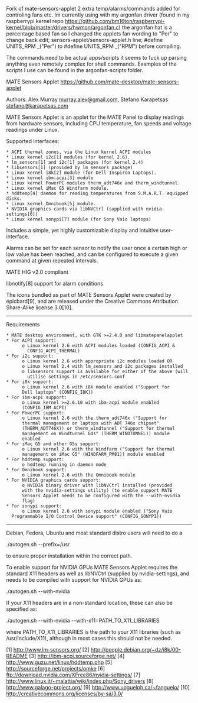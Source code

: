 Fork of mate-sensors-applet
2 extra temp/alarms/commands added for controling fans etc.
Im currently using with my argonfan driver (found in my raspberrypi kernel repo https://github.com/bm16ton/raspberrypi-kernel/blob/master/drivers/hwmon/argonfan.c)
the argonfan hat is a percentage based fan so I changed the applets fan wording to "Per" to change back edit;
sensors-applet/sensors-applet.h
line;
#define UNITS_RPM _("Per")
to
#define UNITS_RPM _("RPM")
before compiling.

The commands need to be actual apps/scripts it seems to fuck up parsing anything even remotely complex for shell commands.
Examples of the scripts I use can be found in the argonfan-scripts folder.





MATE Sensors Applet <https://github.com/mate-desktop/mate-sensors-applet>

Authors: Alex Murray <murray.alex@gmail.com>,
         Stefano Karapetsas <stefano@karapetsas.com>

MATE Sensors Applet is an applet for the MATE Panel to display
readings from hardware sensors, including CPU temperature, fan speeds
and voltage readings under Linux.

Supported interfaces:

    * ACPI thermal zones, via the Linux kernel ACPI modules
    * Linux kernel i2c[1] modules (for kernel 2.6).
    * lm_sensors[1] and i2c[1] packages (for kernel 2.4)
    * libsensors[1] (provided by lm_sensors package)
    * Linux kernel i8k[2] module (for Dell Inspiron Laptops).
    * Linux kernel ibm-acpi[3] module
    * Linux kernel PowerPC modules therm_adt746x and therm_windtunnel.
    * Linux kernel iMac G5 Windfarm module.
    * hddtemp[4] daemon for reading temperatures from S.M.A.R.T. equipped disks.
    * Linux kernel Omnibook[5] module.
    * NVIDIA graphics cards via libNVCtrl (supplied with nvidia-settings[6])
    * Linux kernel sonypi[7] module (for Sony Vaio laptops)

Includes a simple, yet highly customizable display and intuitive
user-interface.

Alarms can be set for each sensor to notify the user once a certain
high or low value has been reached, and can be configured to execute a
given command at given repeated intervals.

MATE HIG v2.0 compliant

libnotify[8] support for alarm conditions

The icons bundled as part of MATE Sensors Applet were created by
epicbard[9], and are released under the Creative Commons Attribution
Share-Alike license 3.0[10].

----------------------------------------------------------------------------

Requirements

    * MATE desktop environment, with GTK >=2.4.0 and libmatepanelapplet
    * For ACPI support:
          o Linux kernel 2.6 with ACPI modules loaded (CONFIG_ACPI &
            CONFIG_ACPI_THERMAL)
    * For i2c support:
          o Linux kernel 2.6 with appropriate i2c modules loaded OR
          o Linux kernel 2.4 with lm_sensors and i2c packages installed
          o libsensors support is available for either of the above (will
    	    utilise settings in /etc/sensors.conf
    * For i8k support:
          o Linux kernel 2.6 with i8k module enabled ("Support for
          Dell laptops" (CONFIG_I8K))
    * For ibm-acpi support:
          o Linux kernel >=2.6.10 with ibm-acpi module enabled
          (CONFIG_IBM_ACPI)
    * For PowerPC support:
          o Linux kernel 2.6 with the therm_adt746x ("Support for
          thermal management on laptops with ADT 746x chipset"
          (THERM_ADT746X)) or therm_windtunnel ("Support for thermal
          management on Windtunnel G4s" (THERM_WINDTUNNEL)) module
          enabled
    * For iMac G5 and other G5s support:
          o Linux kernel 2.6 with the Windfarm ("Support for thermal
          management on iMac G5" (WINDFARM_PM81)) module enabled
    * For hddtemp support:
          o hddtemp running in daemon mode
    * For Omnibook support:
          o Linux kernel 2.6 with the Omnibook module
    * For NVIDIA graphics cards support:
          o NVIDIA binary driver with libNVCtrl installed (provided
          with the nvidia-settings utility) (to enable support MATE
          Sensors Applet needs to be configured with the --with-nvidia
          flag)
    * For sonypi support:
      	  o Linux kernel 2.6 with sonypi module enabled ("Sony Vaio 
	  Programmable I/O Control Device support" (CONFIG_SONYPI))

----------------------------------------------------------------------------

Debian, Fedora, Ubuntu  and most standard distro users will need to do a 

./autogen.sh --prefix=/usr

to ensure proper installation within the correct path.


To enable support for NVIDIA GPUs MATE Sensors Applet requires the
standard X11 headers as well as libNVCtrl (supplied by nvidia-settings), 
and needs to be compiled with support for NVIDIA GPUs as:

./autogen.sh --with-nvidia

If your X11 headers are in a non-standard location, these can also be
specified as:

./autogen.sh --with-nvidia --with-x11=PATH_TO_X11_LIBRARIES

where PATH_TO_X11_LIBRARIES is the path to your X11 libraries
(such as /usr/include/X11), although in most cases this should not
be needed.


[1] http://www.lm-sensors.org/
[2] http://people.debian.org/~dz/i8k/00-README
[3] http://ibm-acpi.sourceforge.net/
[4] http://www.guzu.net/linux/hddtemp.php
[5] http://sourceforge.net/projects/omke
[6] ftp://download.nvidia.com/XFree86/nvidia-settings/
[7] http://www.linux.it/~malattia/wiki/index.php/Sony_drivers
[8] http://www.galago-project.org/
[9] http://www.uoguelph.ca/~fanguelo/
[10] http://creativecommons.org/licenses/by-sa/3.0/
